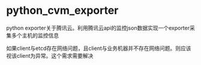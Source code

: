 # python_cvm_exporter
python exporter关于腾讯云。利用腾讯云api的监控json数据实现一个exporter采集多个主机的监控信息


如果client与etcd存在网络问题，且client与业务机器并不存在网络问题。则应该视该client为异常。这个需求需要解决

